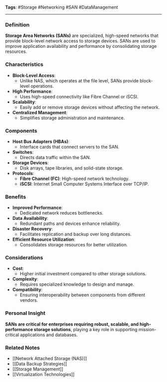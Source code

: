 **Tags**: #Storage #Networking #SAN #DataManagement

---

### Definition

**Storage Area Networks (SANs)** are specialized, high-speed networks that provide block-level network access to storage devices. SANs are used to improve application availability and performance by consolidating storage resources.

### Characteristics

- **Block-Level Access**:
    - Unlike NAS, which operates at the file level, SANs provide block-level operations.
- **High Performance**:
    - Uses high-speed connectivity like Fibre Channel or iSCSI.
- **Scalability**:
    - Easily add or remove storage devices without affecting the network.
- **Centralized Management**:
    - Simplifies storage administration and maintenance.

### Components

- **Host Bus Adapters (HBAs)**:
    - Interface cards that connect servers to the SAN.
- **Switches**:
    - Directs data traffic within the SAN.
- **Storage Devices**:
    - Disk arrays, tape libraries, and solid-state storage.
- **Protocols**:
    - **Fibre Channel (FC)**: High-speed network technology.
    - **iSCSI**: Internet Small Computer Systems Interface over TCP/IP.

### Benefits

- **Improved Performance**:
    - Dedicated network reduces bottlenecks.
- **Data Availability**:
    - Redundant paths and devices enhance reliability.
- **Disaster Recovery**:
    - Facilitates replication and backup over long distances.
- **Efficient Resource Utilization**:
    - Consolidates storage resources for better utilization.

### Considerations

- **Cost**:
    - Higher initial investment compared to other storage solutions.
- **Complexity**:
    - Requires specialized knowledge to design and manage.
- **Compatibility**:
    - Ensuring interoperability between components from different vendors.

### Personal Insight

**SANs are critical for enterprises requiring robust, scalable, and high-performance storage solutions**, playing a key role in supporting mission-critical applications and databases.

### Related Notes

- [[Network Attached Storage (NAS)]]
- [[Data Backup Strategies]]
- [[Storage Management]]
- [[Virtualization Technologies]]